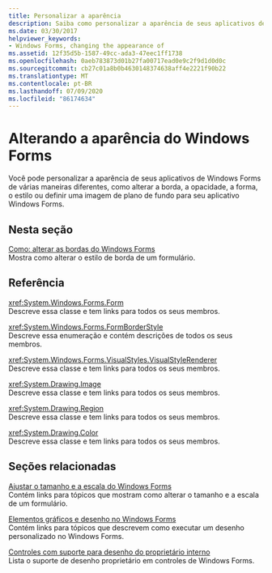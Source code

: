 ```yaml
---
title: Personalizar a aparência
description: Saiba como personalizar a aparência de seus aplicativos de Windows Forms alterando a borda, a opacidade, a forma, o estilo ou a definição de uma imagem de plano de fundo.
ms.date: 03/30/2017
helpviewer_keywords:
- Windows Forms, changing the appearance of
ms.assetid: 12f35d5b-1587-49cc-ada3-47eec1ff1738
ms.openlocfilehash: 0aeb783873d01b27fa00717ead0e9c2f9d1d0d0c
ms.sourcegitcommit: cb27c01a8b0b4630148374638aff4e2221f90b22
ms.translationtype: MT
ms.contentlocale: pt-BR
ms.lasthandoff: 07/09/2020
ms.locfileid: "86174634"
---
```

# <a name="changing-the-appearance-of-windows-forms"></a>Alterando a aparência do Windows Forms
Você pode personalizar a aparência de seus aplicativos de Windows Forms de várias maneiras diferentes, como alterar a borda, a opacidade, a forma, o estilo ou definir uma imagem de plano de fundo para seu aplicativo Windows Forms.  
  
## <a name="in-this-section"></a>Nesta seção  
 [Como: alterar as bordas do Windows Forms](how-to-change-the-borders-of-windows-forms.md)  
 Mostra como alterar o estilo de borda de um formulário.  
  
## <a name="reference"></a>Referência  
 <xref:System.Windows.Forms.Form>  
 Descreve essa classe e tem links para todos os seus membros.  
  
 <xref:System.Windows.Forms.FormBorderStyle>  
 Descreve essa enumeração e contém descrições de todos os seus membros.  
  
 <xref:System.Windows.Forms.VisualStyles.VisualStyleRenderer>  
 Descreve essa classe e tem links para todos os seus membros.  
  
 <xref:System.Drawing.Image>  
 Descreve essa classe e tem links para todos os seus membros.  
  
 <xref:System.Drawing.Region>  
 Descreve essa classe e tem links para todos os seus membros.  
  
 <xref:System.Drawing.Color>  
 Descreve essa classe e tem links para todos os seus membros.  
  
## <a name="related-sections"></a>Seções relacionadas  
 [Ajustar o tamanho e a escala do Windows Forms](adjusting-the-size-and-scale-of-windows-forms.md)  
 Contém links para tópicos que mostram como alterar o tamanho e a escala de um formulário.  
  
 [Elementos gráficos e desenho no Windows Forms](./advanced/graphics-and-drawing-in-windows-forms.md)  
 Contém links para tópicos que descrevem como executar um desenho personalizado no Windows Forms.  
  
 [Controles com suporte para desenho do proprietário interno](./controls/controls-with-built-in-owner-drawing-support.md)  
 Lista o suporte de desenho proprietário em controles de Windows Forms.
